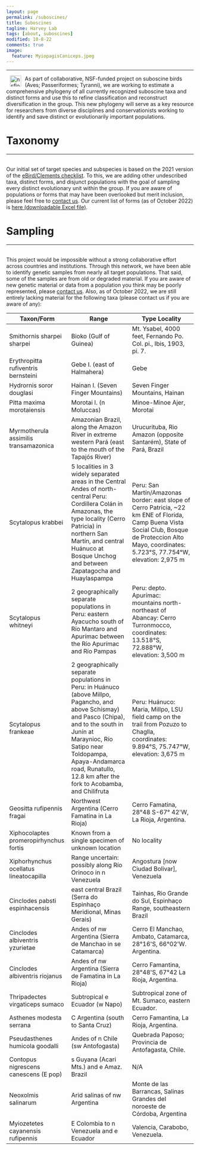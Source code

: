 ```yaml
---
layout: page
permalink: /suboscines/
title: Suboscines
tagline: Harvey Lab
tags: [about, suboscines]
modified: 10-8-22
comments: true
image:
  feature: MyiopagisCaniceps.jpeg
---
```

***

<img align="left" src="/images/nsflogo.png" alt="nsflogo" width="30" hspace="10"/>
As part of collaborative, NSF-funded project on suboscine birds (Aves; Passeriformes; Tyranni), we are working to estimate a comprehensive phylogeny of all currently recognized suboscine taxa and distinct forms and use this to refine classification and reconstruct diversification in the group. This new phylogeny will serve as a key resource for researchers from diverse disciplines and conservationists working to identify and save distinct or evolutionarily important populations.

<br />


# Taxonomy
***

<br />
Our initial set of target species and subspecies is based on the 2021 version of the <a href="https://www.birds.cornell.edu/clementschecklist/download/" target="_blank">eBird/Clements checklist</a>. To this, we are adding other undescribed taxa, distinct forms, and disjunct populations with the goal of sampling every distinct evolutionary unit within the group. If you are aware of populations or forms that may have been overlooked but merit inclusion, please feel free to <a href="mailto:mgh272@gmail.com" target="_blank">contact us</a>. Our current list of forms (as of October 2022) is <a href="https://mgharvey.github.io/docs/suboscine_taxa.xlsx" target="_blank">here (downloadable Excel file)</a>.


# Sampling
***

<br />
This project would be impossible without a strong collaborative effort across countries and institutions. Through this network, we have been able to identify genetic samples from nearly all target populations. That said, some of the samples are from old or degraded material. If you are aware of new genetic material or data from a population you think may be poorly represented, please <a href="mailto:mgh272@gmail.com" target="_blank">contact us</a>. Also, as of October 2022, we are still entirely lacking material for the following taxa (please contact us if you are aware of any):

| Taxon/Form  | Range | Type Locality |
| ----------- | ----------- | ----------- |
| Smithornis sharpei sharpei | Bioko (Gulf of Guinea) | Mt. Ysabel, 4000 feet, Fernando Po. Col. pi., Ibis, 1903, pi. 7. |
| Erythropitta rufiventris bernsteini | Gebe I. (east of Halmahera) | Gebe |
| Hydrornis soror douglasi | Hainan I. (Seven Finger Mountains) | Seven Finger Mountains, Hainan |
| Pitta maxima morotaiensis | Morotai I. (n Moluccas) | Minoe-Minoe Ajer, Morotai |
| Myrmotherula assimilis transamazonica | Amazonian Brazil, along the Amazon River in extreme western Pará (east to the mouth of the Tapajós River) | Urucurituba, Rio Amazon (opposite Santarém), State of Pará, Brazil |
| Scytalopus krabbei | 5 localities in 3 widely separated areas in the Central Andes of north-central Peru: Cordillera Colán in Amazonas, the type locality (Cerro Patricia) in northern San Martín, and central Huánuco at Bosque Unchog and between Zapatagocha and Huaylaspampa | Peru: San Martín/Amazonas border: east slope of Cerro Patricia, ~22 km ENE of Florida, Camp Buena Vista Social Club, Bosque de Proteccion Alto Mayo, coordinates: 5.723°S, 77.754°W, elevation: 2,975 m |
| Scytalopus whitneyi | 2 geographically separate populations in Peru: eastern Ayacucho south of Río Mantaro and Apurímac between the Río Apurímac and Río Pampas | Peru: depto. Apurímac: mountains north-northeast of Abancay: Cerro Turronmocco, coordinates: 13.518°S, 72.888°W, elevation: 3,500 m |
| Scytalopus frankeae | 2 geographically separate populations in Peru: in Huánuco (above Millpo, Pagancho, and above Schismay) and Pasco (Chipa), and to the south in Junín at Maraynioc, Río Satipo near Toldopampa, Apaya-Andamarca road, Runatullo, 12.8 km after the fork to Acobamba, and Chilifruta | Peru: Huánuco: Maria, Millpo, LSU field camp on the trail from Pozuzo to Chaglla, coordinates: 9.894°S, 75.747°W, elevation: 3,675 m |
| Geositta rufipennis fragai | Northwest Argentina (Cerro Famatina in La Rioja) | Cerro Famatina, 28°48 S-67° 42'W, La Rioja, Argentina. |
| Xiphocolaptes promeropirhynchus fortis | Known from a single specimen of unknown location | No locality |
| Xiphorhynchus ocellatus lineatocapilla | Range uncertain: possibly along Río Orinoco in n Venezuela | Angostura [now Ciudad Bolivar], Venezuela |
| Cinclodes pabsti espinhacensis | east central Brazil (Serra do Espinhaço Meridional, Minas Gerais) | Tainhas, Rio Grande do Sul, Espinhaço Range, southeastern Brazil |
| Cinclodes albiventris yzurietae | Andes of nw Argentina (Sierra de Manchao in se Catamarca) | Cerro El Manchao, Ambato, Catamarca, 28°16'S, 66°02'W. Argentina. |
| Cinclodes albiventris riojanus | Andes of nw Argentina (Sierra de Famatina in La Rioja) | Cerro Famantina, 28°48'S, 67°42 La Rioja, Argentina. |
| Thripadectes virgaticeps sumaco | Subtropical e Ecuador (w Napo) | Subtropical zone of Mt. Sumaco, eastern Ecuador. |
| Asthenes modesta serrana | C Argentina (south to Santa Cruz) | Cerro Famantina, La Rioja, Argentina. |
| Pseudasthenes humicola goodalli | Andes of n Chile (sw Antofogasta) | Quebrada Paposo; Provincia de Antofagasta, Chile. |
| Contopus nigrescens canescens (E pop) | s Guyana (Acari Mts.) and e Amaz. Brazil | N/A |
| Neoxolmis salinarum | Arid salinas of nw Argentina | Monte de las Barrancas, Salinas Grandes del noroeste de Córdoba, Argentina |
| Myiozetetes cayanensis rufipennis | E Colombia to n Venezuela and e Ecuador | Valencia, Carabobo, Venezuela. |
